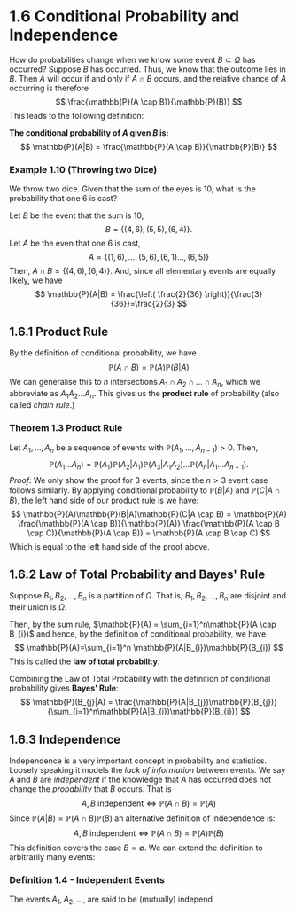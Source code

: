 # 1.6 Conditional Probability and Independence
How do probabilities change when we know some event $B \subset \Omega$ has occurred? Suppose $B$ has occurred. Thus, we know that the outcome lies in $B$. Then $A$ will occur if and only if $A \cap B$ occurs, and the relative chance of $A$ occurring is therefore
$$
\frac{\mathbb{P}(A \cap B)}{\mathbb{P}(B)}
$$
This leads to the following definition:

**The conditional probability of $A$ given $B$ is:**
$$
\mathbb{P}(A|B) = \frac{\mathbb{P}(A \cap B)}{\mathbb{P}(B)}
$$
### Example 1.10 (Throwing two Dice)
We throw two dice. Given that the sum of the eyes is 10, what is the probability that one 6 is cast?

Let $B$ be the event that the sum is 10,
$$
B = \{ (4,6),(5,5),(6,4) \}.
$$
Let $A$ be the even that one 6 is cast,
$$
A = \{ (1,6),\dots,(5,6),(6,1)\dots,(6,5) \}
$$
Then, $A \cap B = \{ (4,6),(6,4) \}$. And, since all elementary events are equally likely, we have
$$
\mathbb{P}(A|B) = \frac{\left( \frac{2}{36} \right)}{\frac{3}{36}}=\frac{2}{3}
$$
## 1.6.1 Product Rule
By the definition of conditional probability, we have
$$
\mathbb{P}(A \cap B) = \mathbb{P}(A)\mathbb{P}(B|A)
$$
We can generalise this to $n$ intersections $A_{1} \cap A_{2} \cap \dots \cap A_{n}$, which we abbreviate as $A_{1}A_{2}\dots A_{n}$. This gives us the **product rule** of probability (also called *chain rule*.)

### Theorem 1.3 Product Rule
Let $A_{1},\dots,A_{n}$ be a sequence of events with $\mathbb{P}(A_{1},\dots,A_{n-1})>0$. Then,
$$
\mathbb{P}(A_{1}\dots A_{n}) = \mathbb{P}(A_{1})\mathbb{P}(A_{2}|A_{1})\mathbb{P}(A_{3}|A_{1}A_{2})\dots \mathbb{P}(A_{n}|A_{1}\dots A_{n-1}).
$$
*Proof*: We only show the proof for 3 events, since the $n>3$ event case follows similarly. By applying conditional probability to $\mathbb{P}(B|A)$ and $\mathbb{P}(C|A \cap B)$, the left hand side of our product rule is we have:
$$
\mathbb{P}(A)\mathbb{P}(B|A)\mathbb{P}(C|A \cap B) = \mathbb{P}(A) \frac{\mathbb{P}(A \cap B)}{\mathbb{P}(A)} \frac{\mathbb{P}(A \cap B \cap C)}{\mathbb{P}(A \cap B)} = \mathbb{P}(A \cap B \cap C)
$$
Which is equal to the left hand side of the proof above.

## 1.6.2 Law of Total Probability and Bayes' Rule
Suppose $B_{1},B_{2},\dots,B_{n}$ is a partition of $\Omega$. That is, $B_{1},B_{2},\dots,B_{n}$ are disjoint and their union is $\Omega$.

Then, by the sum rule, $\mathbb{P}(A) = \sum_{i=1}^n\mathbb{P}(A \cap B_{i})$ and hence, by the definition of conditional probability, we have
$$
\mathbb{P}(A)=\sum_{i=1}^n \mathbb{P}(A|B_{i})\mathbb{P}(B_{i})
$$
This is called the **law of total probability**.

Combining the Law of Total Probability with the definition of conditional probability gives **Bayes' Rule**:
$$
\mathbb{P}(B_{j}|A) = \frac{\mathbb{P}(A|B_{j})\mathbb{P}(B_{j})}{\sum_{i=1}^n\mathbb{P}(A|B_{i})\mathbb{P}(B_{i})}
$$
## 1.6.3 Independence
Independence is a very important concept in probability and statistics. Loosely speaking it models the *lack of information* between events. We say $A$ and $B$ are *independent* if the knowledge that $A$ has occurred does not change the *probability* that $B$ occurs. That is
$$
A,B \text{ independent} \iff \mathbb{P}(A \cap B) = \mathbb{P}(A)
$$
Since $\mathbb{P}(A|B) = \mathbb{P}(A \cap B)\mathbb{P}(B)$ an alternative definition of independence is:
$$A, B \text{ independent} \iff \mathbb{P}(A \cap B) = \mathbb{P}(A)\mathbb{P}(B)$$
This definition covers the case $B=\emptyset$. We can extend the definition to arbitrarily many events:

### Definition 1.4 - Independent Events
The events $A_{1},A_{2},\dots,$ are said to be (mutually) independ